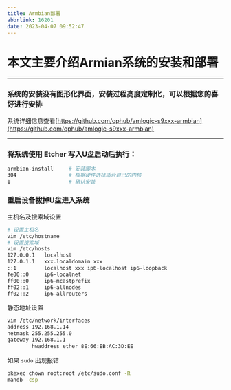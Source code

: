 ```yaml
---
title: Armbian部署
abbrlink: 16201
date: 2023-04-07 09:52:47
---
```


# 本文主要介绍Armian系统的安装和部署

---

### 系统的安装没有图形化界面，安装过程高度定制化，可以根据您的喜好进行安排

系统详细信息查看[https://github.com/ophub/amlogic-s9xxx-armbian](https://github.com/ophub/amlogic-s9xxx-armbian)

---

### 将系统使用 Etcher 写入U盘启动后执行：

```bash
armbian-install     # 安装脚本
304                 # 根据硬件选择适合自己的内核
1                   # 确认安装
```

### 重启设备拔掉U盘进入系统

主机名及搜索域设置

```bash
# 设置主机名
vim /etc/hostname
# 设置搜索域
vim /etc/hosts
127.0.0.1   localhost
127.0.1.1   xxx.localdomain	xxx
::1         localhost xxx ip6-localhost ip6-loopback
fe00::0     ip6-localnet
ff00::0     ip6-mcastprefix
ff02::1     ip6-allnodes
ff02::2     ip6-allrouters
```

静态地址设置

```bash
vim /etc/network/interfaces
address 192.168.1.14
netmask 255.255.255.0
gateway 192.168.1.1
        hwaddress ether 8E:66:EB:AC:3D:EE
```

如果 `sudo` 出现报错

```bash
pkexec chown root:root /etc/sudo.conf -R
mandb -csp
```